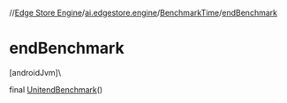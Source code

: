 //[Edge Store Engine](../../../index.md)/[ai.edgestore.engine](../index.md)/[BenchmarkTime](index.md)/[endBenchmark](end-benchmark.md)

# endBenchmark

[androidJvm]\

final [Unit](https://kotlinlang.org/api/latest/jvm/stdlib/kotlin/-unit/index.html)[endBenchmark](end-benchmark.md)()
